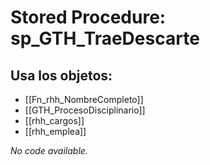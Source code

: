 # Stored Procedure: sp_GTH_TraeDescarte

## Usa los objetos:
- [[Fn_rhh_NombreCompleto]]
- [[GTH_ProcesoDisciplinario]]
- [[rhh_cargos]]
- [[rhh_emplea]]

*No code available.*
